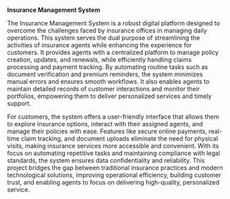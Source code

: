 **Insurance Management System** 

The Insurance Management System is a robust digital platform designed to overcome the challenges faced by insurance offices in managing daily operations. This system serves the dual purpose of streamlining the activities of insurance agents while enhancing the experience for customers. It provides agents with a centralized platform to manage policy creation, updates, and renewals, while efficiently handling claims processing and payment tracking. By automating routine tasks such as document verification and premium reminders, the system minimizes manual errors and ensures smooth workflows. It also enables agents to maintain detailed records of customer interactions and monitor their portfolios, empowering them to deliver personalized services and timely support.  

For customers, the system offers a user-friendly interface that allows them to explore insurance options, interact with their assigned agents, and manage their policies with ease. Features like secure online payments, real-time claim tracking, and document uploads eliminate the need for physical visits, making insurance services more accessible and convenient. With its focus on automating repetitive tasks and maintaining compliance with legal standards, the system ensures data confidentiality and reliability. This project bridges the gap between traditional insurance practices and modern technological solutions, improving operational efficiency, building customer trust, and enabling agents to focus on delivering high-quality, personalized service.

